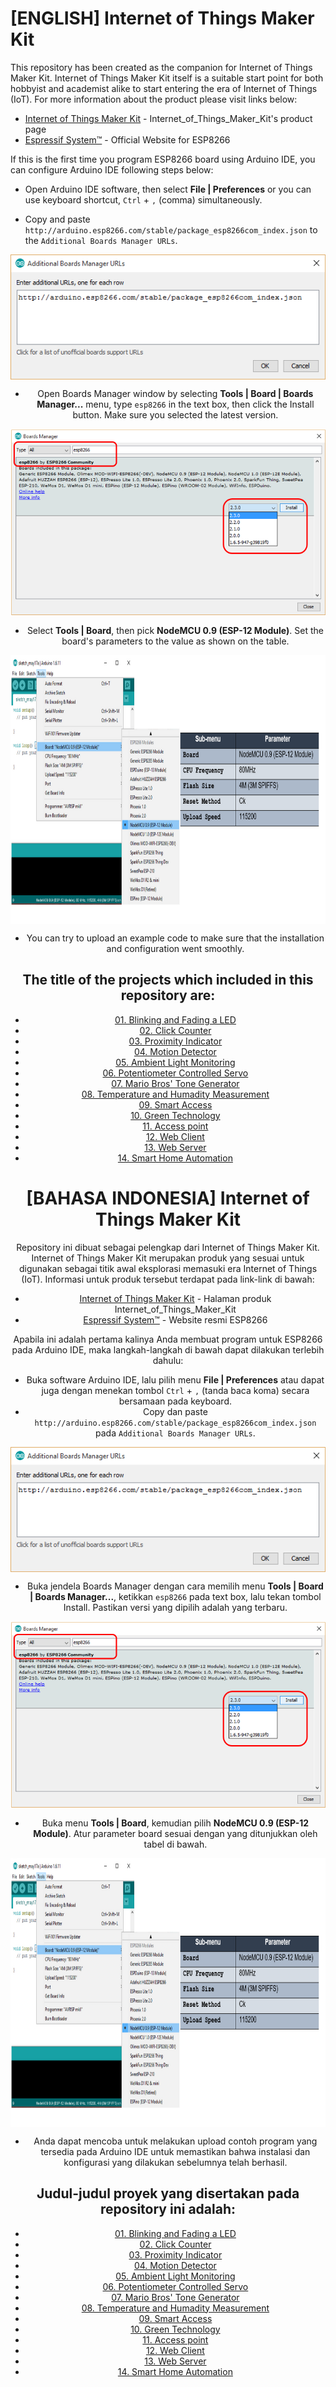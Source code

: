 # [ENGLISH] Internet of Things Maker Kit
This repository has been created as the companion for Internet of Things Maker Kit.
Internet of Things Maker Kit itself is a suitable start point for both hobbyist and academist alike to start entering the era of Internet of Things (IoT).
For more information about the product please visit links below:
* [Internet of Things Maker Kit](http://digiwarestore.com/en/) - Internet_of_Things_Maker_Kit's product page
* [Espressif System™](http://espressif.com/en) - Official Website for ESP8266

If this is the first time you program ESP8266 board using Arduino IDE, you can configure Arduino IDE following steps below:
* Open Arduino IDE software, then select **File | Preferences** or you can use keyboard shortcut, ```Ctrl``` + ```,``` (comma) simultaneously.

* Copy and paste ```http://arduino.esp8266.com/stable/package_esp8266com_index.json``` to the ```Additional Boards Manager URLs```.
 
<div style="text-align:center"><img src="/images/additional_url.png" height="200" align ="center"/><div/>

* Open Boards Manager window by selecting **Tools | Board | Boards Manager...** menu, type ```esp8266``` in the text box, then click the Install button. Make sure you selected the latest version.

<div style="text-align:center"><img src="/images/esp8266_package.PNG" height="300" align ="center"/><div/>

* Select **Tools | Board**, then pick **NodeMCU 0.9 (ESP-12 Module)**. Set the board's parameters to the value as shown on the table.

<img src="/images/configuration_table.PNG" height="430" align ="center">

* You can try to upload an example code to make sure that the installation and configuration went smoothly.

## The title of the projects which included in this repository are:
* [01. Blinking and Fading a LED](/01_Blinking_and_Fading_a_LED)
* [02. Click Counter](/02_Click_Counter)
* [03. Proximity Indicator](/03_Proximity_Indicator)
* [04. Motion Detector](/04_Motion_Detector)
* [05. Ambient Light Monitoring](/05_Ambient_Light_Monitoring)
* [06. Potentiometer Controlled Servo](/06_Potentiometer_Controlled_Servo)
* [07. Mario Bros' Tone Generator](/07_Mario_Bros_Tone_Generator)
* [08. Temperature and Humadity Measurement](/08_Temperature_and_Humidity_Measurement)
* [09. Smart Access](/09_Smart_Access)
* [10. Green Technology](/10_Green_Technology)
* [11. Access point](/11_Access_Point)
* [12. Web Client](/12_Web_Client)
* [13. Web Server](/13_Web_Server)
* [14. Smart Home Automation](/14_Smart_Home_Automation)

# [BAHASA INDONESIA] Internet of Things Maker Kit
Repository ini dibuat sebagai pelengkap dari Internet of Things Maker Kit.
Internet of Things Maker Kit merupakan produk yang sesuai untuk digunakan sebagai titik awal eksplorasi memasuki era Internet of Things (IoT).
Informasi untuk produk tersebut terdapat pada link-link di bawah:
* [Internet of Things Maker Kit](http://digiwarestore.com/en/) - Halaman produk Internet_of_Things_Maker_Kit
* [Espressif System™](http://espressif.com/en) - Website resmi ESP8266 

Apabila ini adalah pertama kalinya Anda membuat program untuk ESP8266 pada Arduino IDE, maka langkah-langkah di bawah dapat dilakukan terlebih dahulu:
* Buka software Arduino IDE, lalu pilih menu **File | Preferences** atau dapat juga dengan menekan tombol ```Ctrl``` + ```,``` (tanda baca koma) secara bersamaan pada keyboard.
* Copy dan paste ```http://arduino.esp8266.com/stable/package_esp8266com_index.json``` pada ```Additional Boards Manager URLs```.

<div style="text-align:center"><img src="/images/additional_url.png" height="200" align ="center"/><div/>

* Buka jendela Boards Manager dengan cara memilih menu **Tools | Board | Boards Manager...**, ketikkan ```esp8266``` pada text box, lalu tekan tombol Install. Pastikan versi yang dipilih adalah yang terbaru.

<div style="text-align:center"><img src="/images/esp8266_package.PNG" height="300" align ="center"/><div/>

* Buka menu **Tools | Board**, kemudian pilih **NodeMCU 0.9 (ESP-12 Module)**. Atur parameter board sesuai dengan yang ditunjukkan oleh tabel di bawah.

<img src="/images/configuration_table.PNG" height="430" align ="center">

* Anda dapat mencoba untuk melakukan upload contoh program yang tersedia pada Arduino IDE untuk memastikan bahwa instalasi dan konfigurasi yang dilakukan sebelumnya telah berhasil.

## Judul-judul proyek yang disertakan pada repository ini adalah:
* [01. Blinking and Fading a LED](/01_Blinking_and_Fading_a_LED)
* [02. Click Counter](/02_Click_Counter)
* [03. Proximity Indicator](/03_Proximity_Indicator)
* [04. Motion Detector](/04_Motion_Detector)
* [05. Ambient Light Monitoring](/05_Ambient_Light_Monitoring)
* [06. Potentiometer Controlled Servo](/06_Potentiometer_Controlled_Servo)
* [07. Mario Bros' Tone Generator](/07_Mario_Bros_Tone_Generator)
* [08. Temperature and Humadity Measurement](/08_Temperature_and_Humidity_Measurement)
* [09. Smart Access](/09_Smart_Access)
* [10. Green Technology](/10_Green_Technology)
* [11. Access point](/11_Access_Point)
* [12. Web Client](/12_Web_Client)
* [13. Web Server](/13_Web_Server)
* [14. Smart Home Automation](/14_Smart_Home_Automation)
